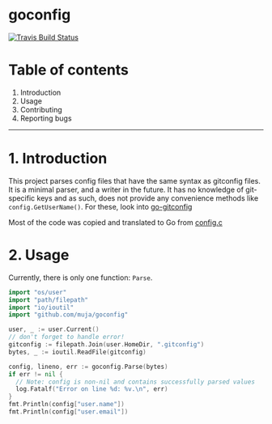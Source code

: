 goconfig
========

[![Travis Build Status](https://travis-ci.org/muja/goconfig.svg?branch=master)](https://travis-ci.org/muja/goconfig)

# Table of contents

1. Introduction
2. Usage
3. Contributing
4. Reporting bugs

-------------------

# 1. Introduction

This project parses config files that have the same syntax as gitconfig files.
It is a minimal parser, and a writer in the future. It has no knowledge of git-specific keys
and as such, does not provide any convenience methods like `config.GetUserName()`. For these,
look into [go-gitconfig](https://github.com/tcnksm/go-gitconfig)

Most of the code was copied and translated to Go from [config.c](https://github.com/git/git/blob/95ec6b1b3393eb6e26da40c565520a8db9796e9f/config.c)

# 2. Usage

Currently, there is only one function: `Parse`.

```go
import "os/user"
import "path/filepath"
import "io/ioutil"
import "github.com/muja/goconfig"

user, _ := user.Current()
// don't forget to handle error!
gitconfig := filepath.Join(user.HomeDir, ".gitconfig")
bytes, _ := ioutil.ReadFile(gitconfig)

config, lineno, err := goconfig.Parse(bytes)
if err != nil {
  // Note: config is non-nil and contains successfully parsed values
  log.Fatalf("Error on line %d: %v.\n", err)
}
fmt.Println(config["user.name"])
fmt.Println(config["user.email"])
```
